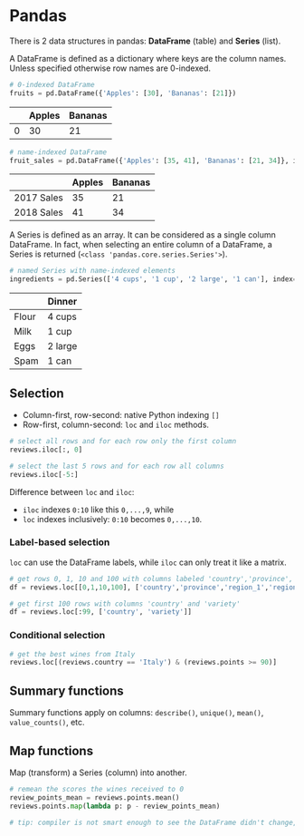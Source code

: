 # Pandas

There is 2 data structures in pandas: **DataFrame** (table) and **Series** (list).

A DataFrame is defined as a dictionary where keys are the column names. Unless specified otherwise row names are 0-indexed.

```python
# 0-indexed DataFrame
fruits = pd.DataFrame({'Apples': [30], 'Bananas': [21]})
```

|     | Apples       | Bananas |
|---|-------------|-----|
| 0     | 30 | 21 |


```python
# name-indexed DataFrame
fruit_sales = pd.DataFrame({'Apples': [35, 41], 'Bananas': [21, 34]}, index=['2017 Sales', '2018 Sales'])
```

|     | Apples       | Bananas |
|---|-------------|-----|
| 2017 Sales | 35 | 21 |
| 2018 Sales | 41 | 34 |

A Series is defined as an array. It can be considered as a single column DataFrame. In fact, when selecting an entire column of a DataFrame, a Series is returned (`<class 'pandas.core.series.Series'>`).

```python
# named Series with name-indexed elements
ingredients = pd.Series(['4 cups', '1 cup', '2 large', '1 can'], index=['Flour', 'Milk', 'Eggs', 'Spam'], name='Dinner')
```

|   | Dinner       |
|---|-------------|
| Flour | 4 cups | 
| Milk | 1 cup | 
| Eggs | 2 large | 
| Spam | 1 can | 

## Selection

* Column-first, row-second: native Python indexing `[]`
* Row-first, column-second: `loc` and `iloc` methods. 

```python
# select all rows and for each row only the first column
reviews.iloc[:, 0]

# select the last 5 rows and for each row all columns
reviews.iloc[-5:]
```

Difference between `loc` and `iloc`:
 
* `iloc` indexes `0:10` like this `0,...,9`, while
* `loc` indexes inclusively: `0:10` becomes `0,...,10`.

### Label-based selection

`loc` can use the DataFrame labels, while `iloc` can only treat it like a matrix. 

```python
# get rows 0, 1, 10 and 100 with columns labeled 'country','province','region_1','region_2'
df = reviews.loc[[0,1,10,100], ['country','province','region_1','region_2']]

# get first 100 rows with columns 'country' and 'variety'
df = reviews.loc[:99, ['country', 'variety']]
```
### Conditional selection

```python
# get the best wines from Italy
reviews.loc[(reviews.country == 'Italy') & (reviews.points >= 90)]
```

## Summary functions

Summary functions apply on columns: `describe()`, `unique()`, `mean()`, `value_counts()`, etc.

## Map functions

Map (transform) a Series (column) into another.

```python
# remean the scores the wines received to 0
review_points_mean = reviews.points.mean()
reviews.points.map(lambda p: p - review_points_mean)

# tip: compiler is not smart enough to see the DataFrame didn't change, that is why the mean value is cached
```

